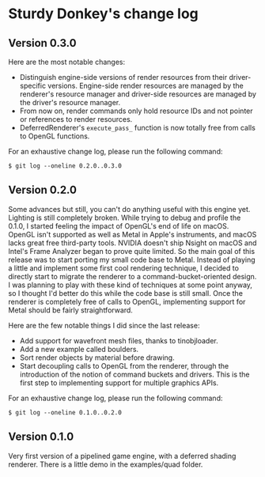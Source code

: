 # Sturdy Donkey's change log

## Version 0.3.0

Here are the most notable changes:

* Distinguish engine-side versions of render resources from their
  driver-specific versions. Engine-side render resources are managed
  by the renderer's resource manager and driver-side resources are managed by
  the driver's resource manager.
* From now on, render commands only hold resource IDs and not pointer or
  references to render resources.
* DeferredRenderer's `execute_pass_` function is now totally free from calls
  to OpenGL functions.

For an exhaustive change log, please run the following command:

```
$ git log --oneline 0.2.0..0.3.0
```

## Version 0.2.0

Some advances but still, you can't do anything useful with this engine yet.
Lighting is still completely broken. While trying to debug and profile the
0.1.0, I started feeling the impact of OpenGL's end of life on macOS. OpenGL
isn't supported as well as Metal in Apple's instruments, and macOS lacks great
free third-party tools. NVIDIA doesn't ship Nsight on macOS and Intel's Frame
Analyzer began to prove quite limited. So the main goal of this release was to
start porting my small code base to Metal. Instead of playing a little and
implement some first cool rendering technique, I decided to directly start to
migrate the renderer to a command-bucket-oriented design. I was planning to play
with these kind of techniques at some point anyway, so I thought I'd better do
this while the code base is still small. Once the renderer is completely free of
calls to OpenGL, implementing support for Metal should be fairly
straightforward.

Here are the few notable things I did since the last release:

* Add support for wavefront mesh files, thanks to tinobjloader.
* Add a new example called boulders.
* Sort render objects by material before drawing.
* Start decoupling calls to OpenGL from the renderer, through the introduction
  of the notion of command buckets and drivers. This is the first step to
  implementing support for multiple graphics APIs.

For an exhaustive change log, please run the following command:

```
$ git log --oneline 0.1.0..0.2.0
```

## Version 0.1.0

Very first version of a pipelined game engine, with a deferred shading
renderer. There is a little demo in the examples/quad folder.
